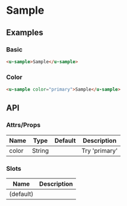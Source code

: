 # Sample

## Examples
### Basic

``` html
<u-sample>Sample</u-sample>
```

### Color

``` html
<u-sample color="primary">Sample</u-sample>
```

## API
### Attrs/Props

| Name | Type | Default | Description |
| ---- | ---- | ------- | ----------- |
| color | String | | Try 'primary' |

### Slots

| Name | Description |
| ---- | ----------- |
| (default) | |
